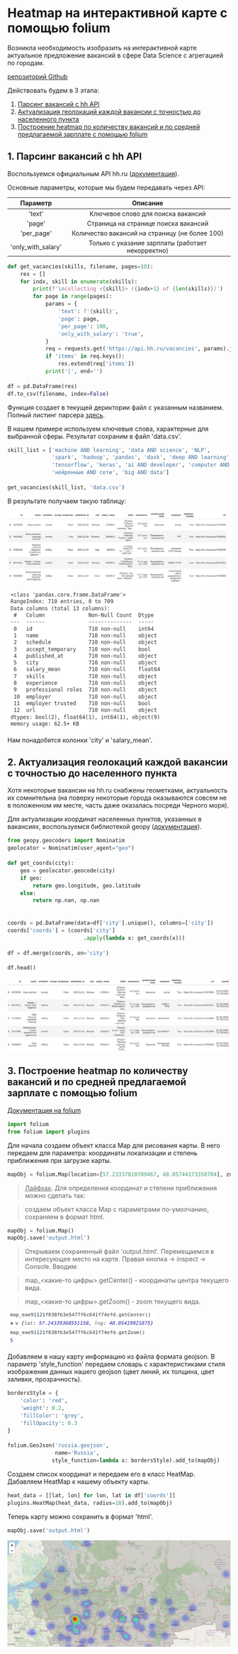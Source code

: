 # Heatmap на интерактивной карте с помощью folium

Возникла необходимость изобразить на интерактивной карте актуальное предложение вакансий в сфере Data Science с агрегацией по городам.

[репозиторий Github](https://github.com/rufous86/hh_parcing)

Действовать будем в 3 этапа:

1. [Парсинг вакансий с hh API](#1-парсинг-вакансий-с-hh-api)
2. [Актуализация геолокаций каждой вакансии с точностью до населенного пункта](#2-актуализация-геолокаций-каждой-вакансии-с-точностью-до-населенного-пункта)
3. [Построение heatmap по количеству вакансий и по средней предлагаемой зарплате с помощью folium](#3-построение-heatmap-по-количеству-вакансий-и-по-средней-предлагаемой-зарплате-с-помощью-folium)

## 1. Парсинг вакансий с hh API

Воспользуемся официальным API hh.ru ([документация](https://github.com/hhru/api/blob/master/docs/general.md)).

Основные параметры, которые мы будем передавать через API:

|Параметр|Описание|
|:---:|:---:|
|'text'|Ключевое слово для поиска вакансий|
|'page'|Страница на странице поиска вакансий|
|'per_page'|Количество вакансий на страницу (не более 100)|
|'only_with_salary'|Только с указание зарплаты (работает некорректно)|

```python
def get_vacancies(skills, filename, pages=10):
    res = []
    for indx, skill in enumerate(skills):
        print(f'\ncollecting <{skill}> ({indx+1} of {len(skills)})')
        for page in range(pages):
            params = {
                'text': f'{skill}',
                'page': page,
                'per_page': 100,
                'only_with_salary': 'true',
            }
            req = requests.get('https://api.hh.ru/vacancies', params).json()
            if 'items' in req.keys():
                res.extend(req['items'])
            print('|', end='')

df = pd.DataFrame(res)
df.to_csv(filename, index=False)
```
Функция создает в текущей дериктории файл с указанным названием.
Полный листинг парсера [здесь](https://github.com/rufous86/hh_parcing/blob/main/parcing.py).

В нашем примере используем ключевые слова, характерные для выбранной сферы. Результат сохраним в файл 'data.csv'.

```python
skill_list = ['machine AND learning', 'data AND science', 'NLP',
              'spark', 'hadoop', 'pandas', 'dask', 'deep AND learning', 'pytorch',
              'tensorflow', 'keras', 'ai AND developer', 'computer AND vision',
              'нейронные AND сети', 'big AND data']

get_vacancies(skill_list, 'data.csv')
```
В результате получаем такую таблицу:

![df_head1.png](assets/df_head1.png)

![df_info.png](assets/df_info.png)

Нам понадобятся колонки 'city' и 'salary_mean'.

## 2. Актуализация геолокаций каждой вакансии с точностью до населенного пункта

Хотя некоторые вакансии на hh.ru снабжены геометками, актуальность их сомнительна (на поверку некоторые города оказываются совсем не в положенном им месте, часть даже оказалась посреди Черного моря).

Для актуализации координат населенных пунктов, указанных в вакансиях, воспользуемся библиотекой geopy ([документация](https://geopy.readthedocs.io/en/stable/)).

```python
from geopy.geocoders import Nominatim
geolocator = Nominatim(user_agent="geo")

def get_coords(city):
    geo = geolocator.geocode(city)
    if geo:
        return geo.longitude, geo.latitude
    else:
        return np.nan, np.nan


coords = pd.DataFrame(data=df['city'].unique(), columns=['city'])
coords['coords'] = (coords['city']
                        .apply(lambda x: get_coords(x)))

df = df.merge(coords, on='city')

df.head()
```
![df_head2.png](assets/df_head2.png)

## 3. Построение heatmap по количеству вакансий и по средней предлагаемой зарплате с помощью folium

[Документация на folium](https://python-visualization.github.io/folium/)

```python
import folium
from folium import plugins
```

Для начала создаем объект класса Map для рисования карты. В него передаем для параметра: координаты локализации и степень приближения при загрузке карты.

```python
mapObj = folium.Map(location=[57.23337810789467, 48.05744173358704], zoom_start=5)
```

> <u>Лайфхак</u>. Для определения координат и степени приближения можно сделать так:

> создаем объект класса Map с параметрами по-умолчанию, сохраняем в формат html.
```python
mapObj = folium.Map()
mapObj.save('output.html')
```
> Открываем сохраненный файл 'output.html'. Перемещаемся в интересующее место на карте. Правая кнопка -> inspect -> Console. Вводим:

> map_<какие-то цифры>.getCenter() - координаты центра текущего вида.

> map_<какие-то цифры>.getZoom() - zoom текущего вида.

![map_get.png](assets/map_get.png)

Добавляем в нашу карту информацию из файла формата geojson. В параметр 'style_function' передаем словарь с характеристиками стиля изображения данных нашего geojson (цвет линий, их толщина, цвет заливки, прозрачность).
```python
bordersStyle = {
    'color': 'red',
    'weight': 0.2,
    'fillColor': 'grey',
    'fillOpacity': 0.3
}

folium.GeoJson('russia.geojson',
               name='Russia',
              style_function=lambda x: bordersStyle).add_to(mapObj)
```

Создаем список координат и передаем его в класс HeatMap. Дабавляем HeatMap к нашему объекту карты.
```python
heat_data = [[lat, lon] for lon, lat in df['coords']]
plugins.HeatMap(heat_data, radius=18).add_to(mapObj)
```
Теперь карту можно сохранить в формат 'html'.
```python
mapObj.save('output.html')
```
![map_count.png](assets/map_count.png)